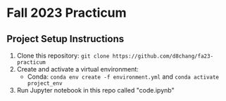 # Fall 2023 Practicum

## Project Setup Instructions

1. Clone this repository: `git clone https://github.com/d8chang/fa23-practicum`
2. Create and activate a virtual environment:
   - Conda: `conda env create -f environment.yml` and `conda activate project_env`
3. Run Jupyter notebook in this repo called "code.ipynb"
